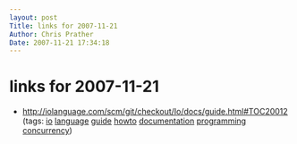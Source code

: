 ```yaml
---
layout: post
Title: links for 2007-11-21  
Author: Chris Prather
Date: 2007-11-21 17:34:18
---
```


# links for 2007-11-21
<ul class="delicious">
	<li>
		<div class="delicious-link"><a href="http://iolanguage.com/scm/git/checkout/Io/docs/guide.html#TOC20012">http://iolanguage.com/scm/git/checkout/Io/docs/guide.html#TOC20012</a></div>
		<div class="delicious-tags">(tags: <a href="http://del.icio.us/perigrin/io">io</a> <a href="http://del.icio.us/perigrin/language">language</a> <a href="http://del.icio.us/perigrin/guide">guide</a> <a href="http://del.icio.us/perigrin/howto">howto</a> <a href="http://del.icio.us/perigrin/documentation">documentation</a> <a href="http://del.icio.us/perigrin/programming">programming</a> <a href="http://del.icio.us/perigrin/concurrency">concurrency</a>)</div>
	</li>
</ul>

